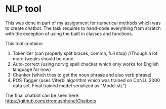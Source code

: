 # NLP tool
This was done in part of my assignment for numerical methods which was to create chatbot.
The task requires to hand-code everything from scratch with the exception of using the built in classes and functions.

This tool contains:
1. Tokenizer (can properly split braces, comma, full stop) //Though a lot more tweaks should be done
2. Auto-correct (using norvig spell checker which only works for English language for now)
3. Chunker (which tries to get the noun phrase and also verb phrase)
4. POS Tagger (uses Viterbi algorithm which was trained on CoNLL 2000 data set. Final trained model serialized as "Model.slz")

The final chatbot can be seen here:
https://github.com/xtremusphone/Chatbots
